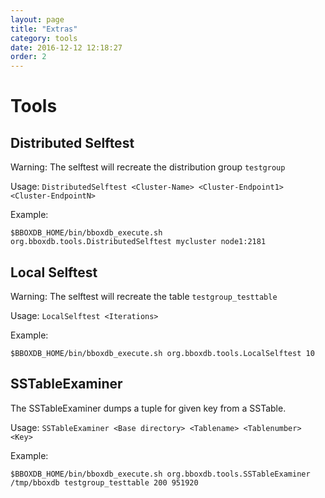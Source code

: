 ```yaml
---
layout: page
title: "Extras"
category: tools
date: 2016-12-12 12:18:27
order: 2
---
```


# Tools

## Distributed Selftest
Warning: The selftest will recreate the distribution group `testgroup`

Usage: `DistributedSelftest <Cluster-Name> <Cluster-Endpoint1> <Cluster-EndpointN>`

Example:

    $BBOXDB_HOME/bin/bboxdb_execute.sh org.bboxdb.tools.DistributedSelftest mycluster node1:2181
    
## Local Selftest
Warning: The selftest will recreate the table `testgroup_testtable`

Usage: `LocalSelftest <Iterations>`

Example:

    $BBOXDB_HOME/bin/bboxdb_execute.sh org.bboxdb.tools.LocalSelftest 10
    
## SSTableExaminer
The SSTableExaminer dumps a tuple for given key from a SSTable.

Usage: `SSTableExaminer <Base directory> <Tablename> <Tablenumber> <Key>` 

Example:

    $BBOXDB_HOME/bin/bboxdb_execute.sh org.bboxdb.tools.SSTableExaminer /tmp/bboxdb testgroup_testtable 200 951920